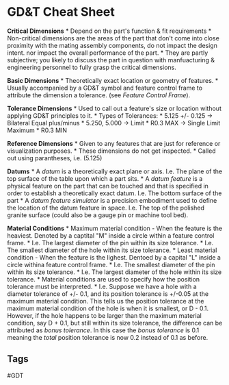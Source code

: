 # GD&T Cheat Sheet 

**Critical Dimensions**
	* Depend on the part's function & fit requirements
	* Non-critical dimensions are the areas of the part that don't come into close proximity with the mating assembly components, do not impact the design intent. nor impact the overall performance of the part.
	* They are partly subjective; you likely to discuss the part in question with manfuacturing & engineering personnel to fully grasp the critical dimensions.

**Basic Dimensions**
	* Theoretically exact location or geometry of features.
	* Usually accompanied by a GD&T symbol and feature control frame to attribute the dimension a tolerance. (see *Feature Control Frame*).
	
**Tolerance Dimensions**
	* Used to call out a feature's size or location without applying GD&T principles to it.
	* Types of Tolerances:
		* 5.125 +/- 0.125 -> Bilateral Equal plus/minus
		* 5.250, 5.000 -> Limit
		* R0.3 MAX -> Single Limit Maximum
		* R0.3 MIN

**Reference Dimensions**
	* Given to any features that are just for reference or visualization purposes.
	* These dimensions do not get inspected.
	* Called out using parantheses, i.e. (5.125)

**Datums**
	* A *datum* is a theoretically exact plane or axis. I.e. The plane of the top surface of the table upon which a part sits.
	* A *datum feature* is a physical feature on the part that can be touched and that is specified in order to establish a theoretically exact datum. I.e. The bottom surface of the part
	* A *datum feature simulator* is a precision embodiment used to define the location of the datum feature in space. I.e. The top of the polished granite surface (could also be a gauge pin or machine tool bed).

**Material Conditions**
	* Maximum material condition - When the feature is the heaviest. Denoted by a captital "M" inside a circle within a feature control frame.
		* I.e. The largest diameter of the pin within its size tolerance.
		* I.e. The smallest diameter of the hole within its size tolerance.
	* Least material condition - When the feature is the lighest. Dentoed by a capital "L" inside a circle withina feature control frame.
		* I.e. The smallest diameter of the pin within its size tolerance.
		* I.e. The largest diameter of the hole within its size tolerance.
	* Material conditions are used to specify how the position tolerance must be interpreted.
		* I.e. Suppose we have a hole with a diameter tolerance of +/- 0.1, and its position tolerance is +/-0.05 at the maximum material condition. This tells us the position tolerance at the maximum material condition of the hole is when it is smallest, or D - 0.1. However, if the hole happens to be larger than the maximum material condition, say D + 0.1,  but still within its size tolerance, the difference can be attributed as *bonus tolerance*. In this case the *bonus tolerance* is 0.1 meaning the *total* position tolerance is now 0.2 instead of 0.1 as before.

## Tags
#GDT
